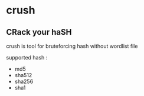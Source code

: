 # crush
## CRack your haSH 

crush is tool for bruteforcing hash without wordlist file

supported hash :
- md5 
- sha512 
- sha256 
- sha1 


